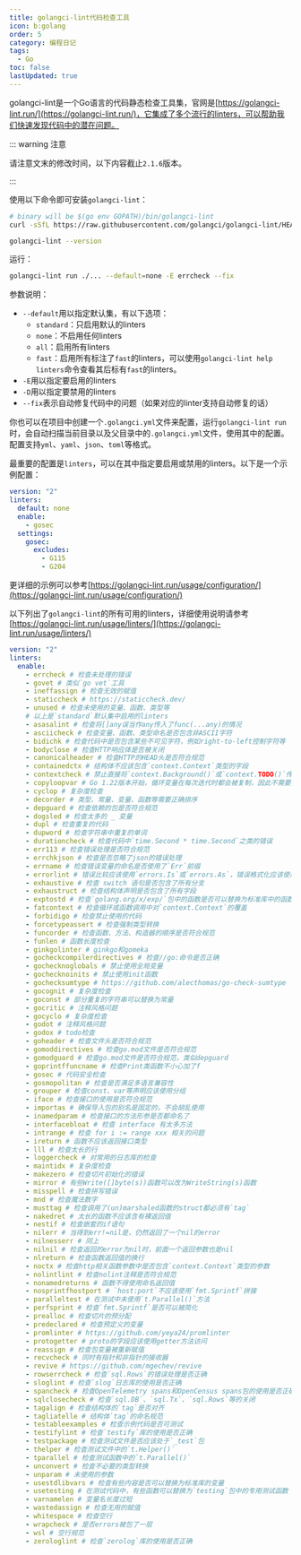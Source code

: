 ```yaml
---
title: golangci-lint代码检查工具
icon: b:golang
order: 5
category: 编程日记
tags: 
  - Go
toc: false
lastUpdated: true
---
```


golangci-lint是一个Go语言的代码静态检查工具集，官网是[https://golangci-lint.run/](https://golangci-lint.run/)，它集成了多个流行的linters，可以帮助我们快速发现代码中的潜在问题。

<!-- more -->

::: warning 注意

请注意文末的修改时间，以下内容截止`2.1.6`版本。

:::

使用以下命令即可安装`golangci-lint`：

```bash
# binary will be $(go env GOPATH)/bin/golangci-lint
curl -sSfL https://raw.githubusercontent.com/golangci/golangci-lint/HEAD/install.sh | sh -s -- -b $(go env GOPATH)/bin v2.1.6

golangci-lint --version
```

运行：

```bash
golangci-lint run ./... --default=none -E errcheck --fix
```

参数说明：
- `--default`用以指定默认集，有以下选项：
  - `standard`：只启用默认的linters
  - `none`：不启用任何linters
  - `all`：启用所有linters
  - `fast`：启用所有标注了`fast`的linters，可以使用`golangci-lint help linters`命令查看其后标有`fast`的linters。
- `-E`用以指定要启用的linters
- `-D`用以指定要禁用的linters
- `--fix`表示自动修复代码中的问题（如果对应的linter支持自动修复的话）

你也可以在项目中创建一个`.golangci.yml`文件来配置，运行`golangci-lint run`时，会自动扫描当前目录以及父目录中的`.golangci.yml`文件，使用其中的配置。配置支持`yml`、`yaml`、`json`、`toml`等格式。

最重要的配置是`linters`，可以在其中指定要启用或禁用的linters。以下是一个示例配置：

```yml :no-line-numbers title=".golangci.yml"
version: "2"
linters:
  default: none
  enable:
    - gosec
  settings:
    gosec:
      excludes:
        - G115
        - G204
```

更详细的示例可以参考[https://golangci-lint.run/usage/configuration/](https://golangci-lint.run/usage/configuration/)

以下列出了`golangci-lint`的所有可用的linters，详细使用说明请参考[https://golangci-lint.run/usage/linters/](https://golangci-lint.run/usage/linters/)

```yml :no-line-numbers :collapsed-lines=8 title=".golangci.yml"
version: "2"
linters:
  enable:
    - errcheck # 检查未处理的错误
    - govet # 类似`go vet`工具
    - ineffassign # 检查无效的赋值
    - staticcheck # https://staticcheck.dev/
    - unused # 检查未使用的变量、函数、类型等
    # 以上是`standard`默认集中启用的linters
    - asasalint # 检查将[]any误当作any传入了func(...any)的情况
    - asciicheck # 检查变量、函数、类型命名是否包含非ASCII字符
    - bidichk # 检查代码中是否包含某些不可见字符，例如right-to-left控制字符等
    - bodyclose # 检查HTTP响应体是否被关闭
    - canonicalheader # 检查HTTP的HEAD头是否符合规范
    - containedctx # 结构体不应该包含`context.Context`类型的字段
    - contextcheck # 禁止直接将`context.Background()`或`context.TODO()`传递给函数
    - copyloopvar # Go 1.22版本开始，循环变量在每次迭代时都会被复制，因此不需要担心循环变量被修改的问题
    - cyclop # 复杂度检查
    - decorder # 类型、常量、变量、函数等需要正确排序
    - depguard # 检查依赖的包是否符合规范
    - dogsled # 检查太多的 _ 变量
    - dupl # 检查重复的代码
    - dupword # 检查字符串中重复的单词
    - durationcheck # 检查代码中`time.Second * time.Second`之类的错误
    - err113 # 检查错误处理是否符合规范
    - errchkjson # 检查是否忽略了json的错误处理
    - errname # 检查错误变量的命名是否使用了`Err`前缀
    - errorlint # 错误比较应该使用`errors.Is`或`errors.As`，错误格式化应该使用"%w"而不是"%v"
    - exhaustive # 检查 switch 语句是否包含了所有分支
    - exhaustruct # 检查结构体声明是否包含了所有字段
    - exptostd # 检查`golang.org/x/exp/`包中的函数是否可以替换为标准库中的函数
    - fatcontext # 检查循环或函数调用中对`context.Context`的覆盖
    - forbidigo # 检查禁止使用的代码
    - forcetypeassert # 检查强制类型转换
    - funcorder # 检查函数、方法、构造器的顺序是否符合规范
    - funlen # 函数长度检查
    - ginkgolinter # ginkgo和gomeka
    - gocheckcompilerdirectives # 检查//go:命令是否正确
    - gochecknoglobals # 禁止使用全局变量
    - gochecknoinits # 禁止使用init函数
    - gochecksumtype # https://github.com/alecthomas/go-check-sumtype
    - gocognit # 复杂度检查
    - goconst # 部分重复的字符串可以替换为常量
    - gocritic # 注释风格问题
    - gocyclo # 复杂度检查
    - godot # 注释风格问题
    - godox # todo检查
    - goheader # 检查文件头是否符合规范
    - gomoddirectives # 检查go.mod文件是否符合规范
    - gomodguard # 检查go.mod文件是否符合规范，类似depguard
    - goprintffuncname # 检查Print类函数不小心加了f
    - gosec # 代码安全检查
    - gosmopolitan # 检查是否满足多语言兼容性
    - grouper # 检查const、var等声明应该使用分组
    - iface # 检查接口的使用是否符合规范
    - importas # 确保导入包的别名是固定的，不会胡乱使用
    - inamedparam # 检查接口的方法形参是否都命名了
    - interfacebloat # 检查 interface 有太多方法
    - intrange # 检查 for i := range xxx 相关的问题
    - ireturn # 函数不应该返回接口类型
    - lll # 检查太长的行
    - loggercheck # 对常用的日志库的检查
    - maintidx # 复杂度检查
    - makezero # 检查切片初始化的错误
    - mirror # 有些Write([]byte(s))函数可以改为WriteString(s)函数
    - misspell # 检查拼写错误
    - mnd # 检查魔法数字
    - musttag # 检查调用了(un)marshaled函数的struct都必须有`tag`
    - nakedret # 太长的函数不应该含有裸返回值
    - nestif # 检查嵌套的if语句
    - nilerr # 当得到err!=nil是，仍然返回了一个nil的error
    - nilnesserr # 同上
    - nilnil # 检查返回的error为nil时，前面一个返回参数也是nil
    - nlreturn # 检查函数返回值的换行
    - noctx # 检查http相关函数参数中是否包含`context.Context`类型的参数
    - nolintlint # 检查nolint注释是否符合规范
    - nonamedreturns # 函数不得使用命名返回值
    - nosprintfhostport # `host:port`不应该使用`fmt.Sprintf`拼接
    - paralleltest # 在测试中未使用`t.Parallel()`方法
    - perfsprint # 检查`fmt.Sprintf`是否可以被简化
    - prealloc # 检查切片的预分配
    - predeclared # 检查预定义的变量
    - promlinter # https://github.com/yeya24/promlinter
    - protogetter # proto的字段应该使用getter方法访问
    - reassign # 检查包变量被重新赋值
    - recvcheck # 同时有指针和非指针的接收器
    - revive # https://github.com/mgechev/revive
    - rowserrcheck # 检查`sql.Rows`的错误处理是否正确
    - sloglint # 检查`slog`日志库的使用是否正确
    - spancheck # 检查OpenTelemetry spans和OpenCensus spans包的使用是否正确
    - sqlclosecheck # 检查`sql.DB`、`sql.Tx`、`sql.Rows`等的关闭
    - tagalign # 检查结构体的`tag`是否对齐
    - tagliatelle # 结构体`tag`的命名规范
    - testableexamples # 检查示例代码是否可测试
    - testifylint # 检查`testify`库的使用是否正确
    - testpackage # 检查测试文件是否应该处于`_test`包
    - thelper # 检查测试文件中的`t.Helper()`
    - tparallel # 检查测试函数中的`t.Parallel()`
    - unconvert # 检查不必要的类型转换
    - unparam # 未使用的参数
    - usestdlibvars # 检查有些内容是否可以替换为标准库的变量
    - usetesting # 在测试代码中，有些函数可以替换为`testing`包中的专用测试函数
    - varnamelen # 变量名长度过短
    - wastedassign # 检查无用的赋值
    - whitespace # 检查空行
    - wrapcheck # 是否errors被包了一层
    - wsl # 空行规范
    - zerologlint # 检查`zerolog`库的使用是否正确
```